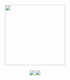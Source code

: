 <div id="header" align="center">
  <img src="https://media.giphy.com/media/M9gbBd9nbDrOTu1Mqx/giphy.gif" width="200"/>
</div>
<BR>
<div id="header" align="center">
<a href="https://www.linkedin.com/in/meg-grooms/"><img src="https://img.shields.io/badge/LinkedIn-blue"></a>
<a href="https://instagram.com/gameschooling_meg"><img src="https://img.shields.io/badge/Instagram-red"></a>
